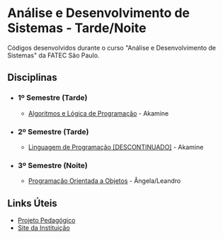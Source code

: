 # Análise e Desenvolvimento de Sistemas - Tarde/Noite
Códigos desenvolvidos durante o curso "Análise e Desenvolvimento de Sistemas" da FATEC São Paulo.

## Disciplinas

- ### 1º Semestre (Tarde)
  - [Algoritmos e Lógica de Programação](IAL-002/) - Akamine

- ### 2º Semestre (Tarde)
  - [Linguagem de Programação [DESCONTINUADO]](ILP-010/) - Akamine

- ### 3º Semestre (Noite)
  - [Programação Orientada a Objetos](ILP-007/) - Ângela/Leandro


  

## Links Úteis
- [Projeto Pedagógico](http://www.fatecsp.br/paginas/proj_ped_ads.pdf)
- [Site da Instituição](http://www.fatecsp.br)
